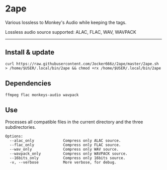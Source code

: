 # 2ape

Various lossless to Monkey's Audio while keeping the tags.

Lossless audio source supported: ALAC, FLAC, WAV, WAVPACK

--------------------------------------------------------------------------------------------------
## Install & update
`curl https://raw.githubusercontent.com/Jocker666z/2ape/master/2ape.sh > /home/$USER/.local/bin/2ape && chmod +rx /home/$USER/.local/bin/2ape`

## Dependencies
`ffmpeg flac monkeys-audio wavpack`

## Use
Processes all compatible files in the current directory and the three subdirectories.
```
Options:
  --alac_only             Compress only ALAC source.
  --flac_only             Compress only FLAC source.
  --wav_only              Compress only WAV source.
  --wavpack_only          Compress only WAVPACK source.
  --16bits_only           Compress only 16bits source.
  -v, --verbose           More verbose, for debug.
```
